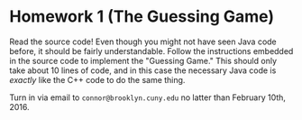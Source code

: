 # Homework 1 (The Guessing Game)

Read the source code!  Even though you might not have seen Java code before, it should be fairly understandable.
Follow the instructions embedded in the source code to implement the "Guessing Game."
This should only take about 10 lines of code, and in this case the necessary Java code is *exactly* like the C++ code to do the same thing.

Turn in via email to `connor@brooklyn.cuny.edu` no latter than February 10th, 2016.

